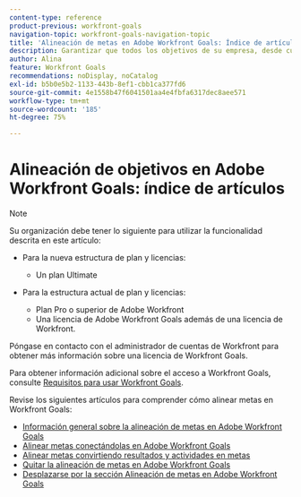 ```yaml
---
content-type: reference
product-previous: workfront-goals
navigation-topic: workfront-goals-navigation-topic
title: 'Alineación de metas en Adobe Workfront Goals: Índice de artículos'
description: Garantizar que todos los objetivos de su empresa, desde cualquier nivel, estén alineados entre sí y con la estrategia general es un paso importante para el éxito de su organización. Obtenga información sobre la alineación de metas en Adobe Workfront en los siguientes artículos.
author: Alina
feature: Workfront Goals
recommendations: noDisplay, noCatalog
exl-id: b5b0e5b2-1133-443b-8ef1-cbb1ca377fd6
source-git-commit: 4e1558b47f6041501aa4e4fbfa6317dec8aee571
workflow-type: tm+mt
source-wordcount: '185'
ht-degree: 75%

---
```


# Alineación de objetivos en Adobe Workfront Goals: índice de artículos

<!--Audited P&P only: 4/2025-->

>[!NOTE]
>
>Su organización debe tener lo siguiente para utilizar la funcionalidad descrita en este artículo:
> 
>* Para la nueva estructura de plan y licencias:
>    
>   * Un plan Ultimate
>      
>* Para la estructura actual de plan y licencias:
>    
>   * Plan Pro o superior de Adobe Workfront
>   * Una licencia de Adobe Workfront Goals además de una licencia de Workfront.
>    
>Póngase en contacto con el administrador de cuentas de Workfront para obtener más información sobre una licencia de Workfront Goals.
> 
>Para obtener información adicional sobre el acceso a Workfront Goals, consulte [Requisitos para usar Workfront Goals](/help/quicksilver/workfront-goals/goal-management/access-needed-for-wf-goals.md).

Revise los siguientes artículos para comprender cómo alinear metas en Workfront Goals:

* [Información general sobre la alineación de metas en Adobe Workfront Goals](../../workfront-goals/goal-alignment/goal-alignment-overview.md)
* [Alinear metas conectándolas en Adobe Workfront Goals](../../workfront-goals/goal-alignment/align-goals-by-connecting-them.md)
* [Alinear metas convirtiendo resultados y actividades en metas](../../workfront-goals/goal-alignment/align-goals-by-converting-results-activities.md)
* [Quitar la alineación de metas en Adobe Workfront Goals](../../workfront-goals/goal-alignment/remove-goal-alignment.md)
* [Desplazarse por la sección Alineación de metas en Adobe Workfront Goals](../../workfront-goals/goal-alignment/navigate-goal-alignment-chart.md)
